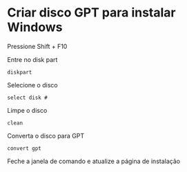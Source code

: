 # Criar disco GPT para instalar Windows

Pressione Shift + F10

Entre no disk part
```
diskpart
```

Selecione o disco
```
select disk #
```

Limpe o disco
```
clean
```

Converta o disco para GPT
```
convert gpt
```

Feche a janela de comando e atualize a página de instalação
